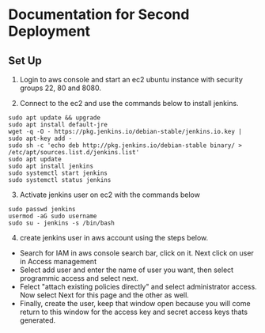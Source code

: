 # Documentation for Second Deployment 

## Set Up

1. Login to aws console and start an ec2 ubuntu instance with security groups 22, 80 and 8080. 

2. Connect to the ec2 and use the commands below to install jenkins.
```
sudo apt update && upgrade
sudo apt install default-jre
wget -q -O - https://pkg.jenkins.io/debian-stable/jenkins.io.key | sudo apt-key add -
sudo sh -c 'echo deb http://pkg.jenkins.io/debian-stable binary/ > /etc/apt/sources.list.d/jenkins.list'
sudo apt update
sudo apt install jenkins
sudo systemctl start jenkins
sudo systemctl status jenkins

```
3. Activate jenkins user on ec2 with the commands below
```
sudo passwd jenkins
usermod -aG sudo username
sudo su - jenkins -s /bin/bash
```
4. create jenkins user in aws account using the steps below.

- Search for IAM in aws console search bar, click on it. Next click on user in Access management 
- Select add user and enter the name of user you want, then select programmic access and select next.
- Felect "attach existing policies directly" and select administrator access. Now select Next for this page and the other as well.
- Finally, create the user, keep that window open because you will come return to this window for the access key and secret access keys thats generated.



